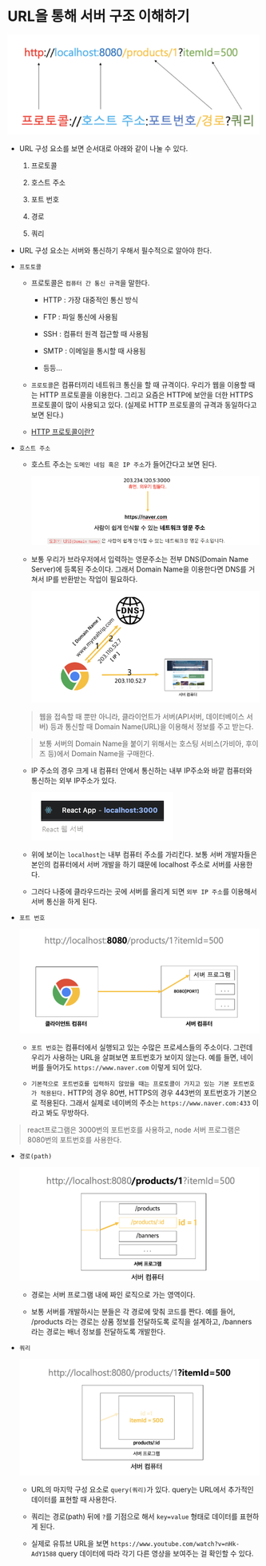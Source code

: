 # URL을 통해 서버 구조 이해하기

![URL](/image/URL.png)

- URL 구성 요소를 보면 순서대로 아래와 같이 나눌 수 있다.

  1. 프로토콜

  2. 호스트 주소

  3. 포트 번호

  4. 경로

  5. 쿼리

- URL 구성 요소는 서버와 통신하기 우해서 필수적으로 알아야 한다.

- `프토토콜`

  - 프로토콜은 `컴퓨터 간 통신 규격`을 말한다.

    - HTTP : 가장 대중적인 통신 방식

    - FTP : 파일 통신에 사용됨

    - SSH : 컴퓨터 원격 접근할 때 사용됨

    - SMTP : 이메일을 통시할 때 사용됨

    - 등등...

  * `프로토콜`은 컴퓨터끼리 네트워크 통신을 할 때 규격이다. 우리가 웹을 이용할 때는 HTTP 프로토콜을 이용한다. 그리고 요즘은 HTTP에 보안을 더한 HTTPS 프로토콜이 많이 사용되고 있다. (실제로 HTTP 프로토콜의 규격과 동일하다고 보면 된다.)

  * [HTTP 프로토콜이란? ](https://github.com/gang-min/TIL/blob/main/Server/HTTP.md)

* `호스트 주소`

  - 호스트 주소는 `도메인 네임 혹은 IP 주소`가 들어간다고 보면 된다.

    ![도메인](/image/도메인.png)

  * 보통 우리가 브라우저에서 입력하는 영문주소는 전부 DNS(Domain Name Server)에 등록된 주소이다. 그래서 Domain Name을 이용한다면 DNS를 거쳐서 IP를 반환받는 작업이 필요하다.

    ![DNS](/image/DNS.png)

  > 웹을 접속할 때 뿐만 아니라, 클라이언트가 서버(API서버, 데이터베이스 서버) 등과 통신할 때 Domain Name(URL)을 이용해서 정보를 주고 받는다.

  > 보통 서버의 Domain Name을 붙이기 위해서는 호스팅 서비스(가비아, 후이즈 등)에서 Domain Name을 구매한다.

  - IP 주소의 경우 크게 내 컴퓨터 안에서 통신하는 내부 IP주소와 바깥 컴퓨터와 통신하는 외부 IP주소가 있다.

    ![localhost](/image/localhost.png)

  - 위에 보이는 `localhost`는 내부 컴퓨터 주소를 가리킨다. 보통 서버 개발자들은 본인의 컴퓨터에서 서버 개발을 하기 떄문에 localhost 주소로 서버를 사용한다.

  - 그러다 나중에 클라우드라는 곳에 서버를 올리게 되면 `외부 IP 주소`를 이용해서 서버 통신을 하게 된다.

* `포트 번호`

  ![포트번호](/image/포트번호.png)

  - `포트 번호`는 컴퓨터에서 실행되고 있는 수많은 프로세스들의 주소이다. 그런데 우리가 사용하는 URL을 살펴보면 포트번호가 보이지 않는다. 예를 들면, 네이버를 들어가도 `https://www.naver.com` 이렇게 되어 있다.

  - `기본적으로 포트번호를 입력하지 않았을 때는 프로토콜이 가지고 있는 기본 포트번호가 적용된다.` HTTP의 경우 80번, HTTPS의 경우 443번의 포트번호가 기본으로 적용된다. 그래서 실제로 네이버의 주소는 `https://www.naver.com:433` 이라고 봐도 무방하다.

> react프로그램은 3000번의 포트번호를 사용하고, node 서버 프로그램은 8080번의 포트번호를 사용한다.

- `경로(path)`

  ![경로](/image/경로.png)

  - 경로는 서버 프로그램 내에 짜인 로직으로 가는 영역이다.

  - 보통 서버를 개발하시는 분들은 각 경로에 맞춰 코드를 짠다. 예를 들어, /products 라는 경로는 상품 정보를 전달하도록 로직을 설계하고, /banners 라는 경로는 배너 정보를 전달하도록 개발한다.

- `쿼리`

  ![쿼리](/image/쿼리.png)

  - URL의 마지막 구성 요소로 `query(쿼리)`가 있다. query는 URL에서 추가적인 데이터를 표현할 때 사용한다.

  - 쿼리는 경로(path) 뒤에 `?`를 기점으로 해서 `key=value` 형태로 데이터를 표현하게 된다.

  - 실제로 유튜브 URL을 보면 `https://www.youtube.com/watch?v=nHk-AdY1588` query 데이터에 따라 각기 다른 영상을 보여주는 걸 확인할 수 있다.
